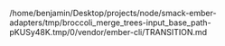 /home/benjamin/Desktop/projects/node/smack-ember-adapters/tmp/broccoli_merge_trees-input_base_path-pKUSy48K.tmp/0/vendor/ember-cli/TRANSITION.md